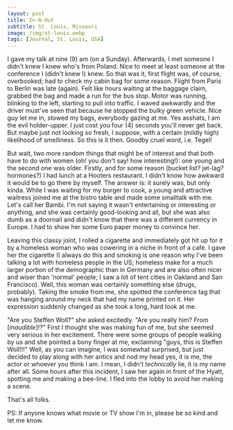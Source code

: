 ```yaml
---
layout: post
title: In-N-Out
subtitle: St. Louis, Missouri
image: /img/st-louis.webp
tags: [Journal, St. Louis, USA]
---
```


I gave my talk at nine (9) am (on a Sunday). Afterwards, I met someone I didn't knew I knew who's from Poland. Nice to meet at least someone at the conference I (didn't knew I) knew. So that was it, first flight was, of course, overbooked; had to check my cabin bag for some reason. Flight from Paris to Berlin was late (again). Felt like hours waiting at the baggage claim, grabbed the bag and made a run for the bus stop. Motor was running, blinking to the left, starting to pull into traffic. I waved awkwardly and the driver must've seen that because he stopped the bulky green vehicle. Nice guy let me in, stowed my bags, everybody gazing at me. Yes asshats, I am the evil holder-upper. I just cost you four (4) seconds you'll never get back. But maybe just not looking so fresh, I suppose, with a certain (mildly high) likelihood of smelliness. So this is it then. Goodby cruel word, i.e. Tegel!

But wait, two more random things that might be of interest and that both have to do with women (oh! you don't say! how interesting!): one young and the second one was older. Firstly, and for some reason (bucket list? jet-lag? hormones?) I had lunch at a Hooters restaurant. I didn't know how awkward it would be to go there by myself. The answer is: it surely was, but only kinda. While I was waiting for my burger to cook, a young and attractive waitress joined me at the bistro table and made some smalltalk with me. Let's call her Bambi. I'm not saying it wasn't entertaining or interesting or anything, and she was certainly good-looking and all, but she was also dumb as a doornail and didn't know that there was a different currency in Europe. I had to show her some Euro paper money to convince her.

Leaving this classy joint, I rolled a cigarette and immediately got hit up for it by a homeless woman who was cowering in a niche in front of a café. I gave her the cigarette (I always do this and smoking is one reason why I've been talking a lot with homeless people in the US; homeless make for a much larger portion of the demographic than in Germany and are also often nicer and wiser than 'normal' people; I saw a lot of tent cities in Oakland and San Francisco). Well, this woman was certainly something else (drugs, probably). Taking the smoke from me, she spotted the conference tag that was hanging around my neck that had my name printed on it. Her expression suddenly changed as she took a long, hard look at me.

"Are you Steffen Woll?" she asked excitedly. "Are you really him? From \[*inaudible*\]!?" First I thought she was making fun of me, but she seemed very serious in her excitement. There were some groups of people walking by us and she pointed a bony finger at me, exclaiming "guys, this is Steffen Woll!!!" Well, as you can imagine, I was somewhat surprised, but just decided to play along with her antics and nod my head yes, it is me, the actor or whoever you think I am. I mean, I didn't *technically* lie, it is my name after all. Some hours after this incident, I saw her again in front of the Hyatt, spotting me and making a bee-line. I fled into the lobby to avoid her making a scene.

That's all folks.

PS: If anyone knows what movie or TV show I'm in, please be so kind and let me know.
